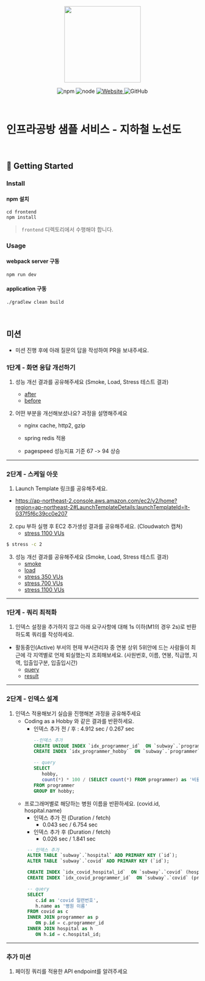 <p align="center">
    <img width="200px;" src="https://raw.githubusercontent.com/woowacourse/atdd-subway-admin-frontend/master/images/main_logo.png"/>
</p>
<p align="center">
  <img alt="npm" src="https://img.shields.io/badge/npm-%3E%3D%205.5.0-blue">
  <img alt="node" src="https://img.shields.io/badge/node-%3E%3D%209.3.0-blue">
  <a href="https://edu.nextstep.camp/c/R89PYi5H" alt="nextstep atdd">
    <img alt="Website" src="https://img.shields.io/website?url=https%3A%2F%2Fedu.nextstep.camp%2Fc%2FR89PYi5H">
  </a>
  <img alt="GitHub" src="https://img.shields.io/github/license/next-step/atdd-subway-service">
</p>

<br>

# 인프라공방 샘플 서비스 - 지하철 노선도

<br>

## 🚀 Getting Started

### Install
#### npm 설치
```
cd frontend
npm install
```
> `frontend` 디렉토리에서 수행해야 합니다.

### Usage
#### webpack server 구동
```
npm run dev
```
#### application 구동
```
./gradlew clean build
```
<br>

## 미션

* 미션 진행 후에 아래 질문의 답을 작성하여 PR을 보내주세요.


### 1단계 - 화면 응답 개선하기
1. 성능 개선 결과를 공유해주세요 (Smoke, Load, Stress 테스트 결과)
   - [after](/docs/step1/after)
   - [before](/docs/step1/before)

2. 어떤 부분을 개선해보셨나요? 과정을 설명해주세요

    - nginx cache, http2, gzip
    - spring redis 적용

    - pagespeed 성능지표 기준 67 -> 94 상승
---

### 2단계 - 스케일 아웃

1. Launch Template 링크를 공유해주세요.
- https://ap-northeast-2.console.aws.amazon.com/ec2/v2/home?region=ap-northeast-2#LaunchTemplateDetails:launchTemplateId=lt-037f5f6c39cc0e207

2. cpu 부하 실행 후 EC2 추가생성 결과를 공유해주세요. (Cloudwatch 캡쳐)
   - [stress 1100 VUs](./docs/step2/ec2_smoke1100.png)
```sh
$ stress -c 2
```

3. 성능 개선 결과를 공유해주세요 (Smoke, Load, Stress 테스트 결과)
   - [smoke](./docs/step2/smoke.png)
   - [load](./docs/step2/load.png)
   - [stress 350 VUs](./docs/step2/stress350.png)
   - [stress 700 VUs](./docs/step2/stress700.png)
   - [stress 1100 VUs](./docs/step2/stress1100.png)
---

### 1단계 - 쿼리 최적화

1. 인덱스 설정을 추가하지 않고 아래 요구사항에 대해 1s 이하(M1의 경우 2s)로 반환하도록 쿼리를 작성하세요.

- 활동중인(Active) 부서의 현재 부서관리자 중 연봉 상위 5위안에 드는 사람들이 최근에 각 지역별로 언제 퇴실했는지 조회해보세요. (사원번호, 이름, 연봉, 직급명, 지역, 입출입구분, 입출입시간)
   - [query](./docs/step3/query.sql)
   - [result](./docs/step3/query_result.png)
---

### 2단계 - 인덱스 설계

1. 인덱스 적용해보기 실습을 진행해본 과정을 공유해주세요
   - Coding as a Hobby 와 같은 결과를 반환하세요.
     - 인덱스 추가 전 / 후 : 4.912 sec / 0.267 sec
       ```sql
       --인덱스 추가
       CREATE UNIQUE INDEX `idx_programmer_id`  ON `subway`.`programmer` (id);
       CREATE INDEX `idx_programmer_hobby`  ON `subway`.`programmer` (hobby);
       
       -- query
       SELECT 
          hobby,
          count(*) * 100 / (SELECT count(*) FROM programmer) as '비율'
       FROM programmer
       GROUP BY hobby;
       ```
   - 프로그래머별로 해당하는 병원 이름을 반환하세요. (covid.id, hospital.name)
     - 인덱스 추가 전 (Duration / fetch) 
       - 0.043 sec / 6.754 sec
     - 인덱스 추가 후 (Duration / fetch)
       - 0.026 sec / 1.841 sec
     ```sql
      -- 인덱스 추가
      ALTER TABLE `subway`.`hospital` ADD PRIMARY KEY (`id`);
      ALTER TABLE `subway`.`covid` ADD PRIMARY KEY (`id`);
   
      CREATE INDEX `idx_covid_hospital_id`  ON `subway`.`covid` (hospital_id) COMMENT '' ALGORITHM DEFAULT LOCK DEFAULT;
      CREATE INDEX `idx_covid_programmer_id`  ON `subway`.`covid` (programmer_id) COMMENT '' ALGORITHM DEFAULT LOCK DEFAULT;
   
      -- query
      SELECT
         c.id as 'covid 일련번호',
         h.name as '병원 이름'
      FROM covid as c
      INNER JOIN programmer as p
         ON p.id = c.programmer_id
      INNER JOIN hospital as h
         ON h.id = c.hospital_id;
     ```

---

### 추가 미션

1. 페이징 쿼리를 적용한 API endpoint를 알려주세요
